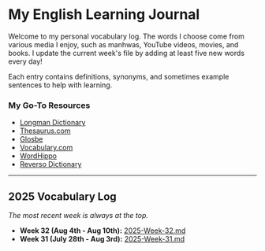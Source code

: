 # My English Learning Journal

Welcome to my personal vocabulary log. The words I choose come from various media I enjoy, such as manhwas, YouTube videos, movies, and books. I update the current week's file by adding at least five new words every day!

Each entry contains definitions, synonyms, and sometimes example sentences to help with learning.

### My Go-To Resources
* [Longman Dictionary](https://www.ldoceonline.com/)
* [Thesaurus.com](https://www.thesaurus.com/)
* [Glosbe](https://glosbe.com/)
* [Vocabulary.com](https://www.vocabulary.com/)
* [WordHippo](https://www.wordhippo.com/)
* [Reverso Dictionary](https://dictionary.reverso.net/)

---

## 2025 Vocabulary Log

*The most recent week is always at the top.*

* **Week 32 (Aug 4th - Aug 10th):** [2025-Week-32.md](https://github.com/Aryamk11/Eng-learn-vocabulary/blob/main/words/2025-week-32.md)
* **Week 31 (July 28th - Aug 3rd):** [2025-Week-31.md](https://github.com/Aryamk11/Eng-learn-vocabulary/blob/main/words/2025-Week-31.md)
